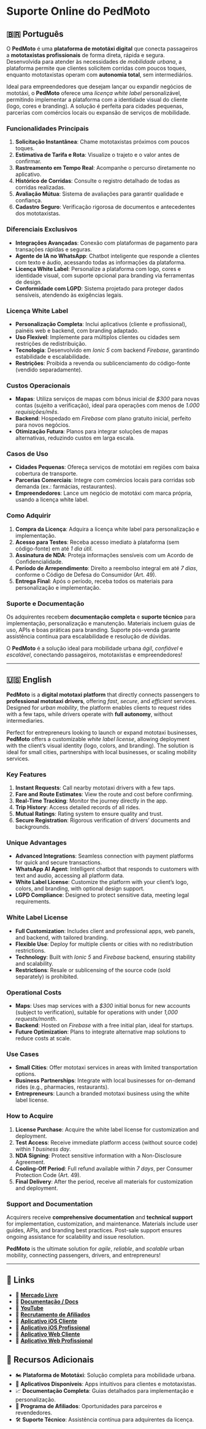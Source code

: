 # Suporte Online do PedMoto

## 🇧🇷 Português

O **PedMoto** é uma **plataforma de mototáxi digital** que conecta passageiros a **mototaxistas profissionais** de forma direta, rápida e segura. Desenvolvida para atender às necessidades de *mobilidade urbana*, a plataforma permite que clientes solicitem corridas com poucos toques, enquanto mototaxistas operam com **autonomia total**, sem intermediários.

Ideal para empreendedores que desejam lançar ou expandir negócios de mototáxi, o **PedMoto** oferece uma *licença white label* personalizável, permitindo implementar a plataforma com a identidade visual do cliente (logo, cores e branding). A solução é perfeita para cidades pequenas, parcerias com comércios locais ou expansão de serviços de mobilidade.

### Funcionalidades Principais

1. **Solicitação Instantânea**: Chame mototaxistas próximos com poucos toques.
2. **Estimativa de Tarifa e Rota**: Visualize o trajeto e o valor antes de confirmar.
3. **Rastreamento em Tempo Real**: Acompanhe o percurso diretamente no aplicativo.
4. **Histórico de Corridas**: Consulte o registro detalhado de todas as corridas realizadas.
5. **Avaliação Mútua**: Sistema de avaliações para garantir qualidade e confiança.
6. **Cadastro Seguro**: Verificação rigorosa de documentos e antecedentes dos mototaxistas.

### Diferenciais Exclusivos

- **Integrações Avançadas**: Conexão com plataformas de pagamento para transações rápidas e seguras.
- **Agente de IA no WhatsApp**: Chatbot inteligente que responde a clientes com texto e áudio, acessando todas as informações da plataforma.
- **Licença White Label**: Personalize a plataforma com logo, cores e identidade visual, com suporte opcional para branding via ferramentas de design.
- **Conformidade com LGPD**: Sistema projetado para proteger dados sensíveis, atendendo às exigências legais.

### Licença White Label

- **Personalização Completa**: Inclui aplicativos (cliente e profissional), painéis web e backend, com branding adaptado.
- **Uso Flexível**: Implemente para múltiplos clientes ou cidades sem restrições de redistribuição.
- **Tecnologia**: Desenvolvido em *Ionic 5* com backend *Firebase*, garantindo estabilidade e escalabilidade.
- **Restrições**: Proibida a revenda ou sublicenciamento do código-fonte (vendido separadamente).

### Custos Operacionais

- **Mapas**: Utiliza serviços de mapas com bônus inicial de *$300* para novas contas (sujeito a verificação), ideal para operações com menos de *1.000 requisições/mês*.
- **Backend**: Hospedado em *Firebase* com plano gratuito inicial, perfeito para novos negócios.
- **Otimização Futura**: Planos para integrar soluções de mapas alternativas, reduzindo custos em larga escala.

### Casos de Uso

- **Cidades Pequenas**: Ofereça serviços de mototáxi em regiões com baixa cobertura de transporte.
- **Parcerias Comerciais**: Integre com comércios locais para corridas sob demanda (ex.: farmácias, restaurantes).
- **Empreendedores**: Lance um negócio de mototáxi com marca própria, usando a licença white label.

### Como Adquirir

1. **Compra da Licença**: Adquira a licença white label para personalização e implementação.
2. **Acesso para Testes**: Receba acesso imediato à plataforma (sem código-fonte) em até *1 dia útil*.
3. **Assinatura de NDA**: Proteja informações sensíveis com um Acordo de Confidencialidade.
4. **Período de Arrependimento**: Direito a reembolso integral em até *7 dias*, conforme o Código de Defesa do Consumidor (Art. 49).
5. **Entrega Final**: Após o período, receba todos os materiais para personalização e implementação.

### Suporte e Documentação

Os adquirentes recebem **documentação completa** e **suporte técnico** para implementação, personalização e manutenção. Materiais incluem guias de uso, APIs e boas práticas para branding. Suporte pós-venda garante assistência contínua para escalabilidade e resolução de dúvidas.

O **PedMoto** é a solução ideal para mobilidade urbana *ágil*, *confiável* e *escalável*, conectando passageiros, mototaxistas e empreendedores!

---

## 🇺🇸 English

**PedMoto** is a **digital mototaxi platform** that directly connects passengers to **professional mototaxi drivers**, offering *fast*, *secure*, and *efficient* services. Designed for *urban mobility*, the platform enables clients to request rides with a few taps, while drivers operate with **full autonomy**, without intermediaries.

Perfect for entrepreneurs looking to launch or expand mototaxi businesses, **PedMoto** offers a customizable *white label license*, allowing deployment with the client’s visual identity (logo, colors, and branding). The solution is ideal for small cities, partnerships with local businesses, or scaling mobility services.

### Key Features

1. **Instant Requests**: Call nearby mototaxi drivers with a few taps.
2. **Fare and Route Estimates**: View the route and cost before confirming.
3. **Real-Time Tracking**: Monitor the journey directly in the app.
4. **Trip History**: Access detailed records of all rides.
5. **Mutual Ratings**: Rating system to ensure quality and trust.
6. **Secure Registration**: Rigorous verification of drivers’ documents and backgrounds.

### Unique Advantages

- **Advanced Integrations**: Seamless connection with payment platforms for quick and secure transactions.
- **WhatsApp AI Agent**: Intelligent chatbot that responds to customers with text and audio, accessing all platform data.
- **White Label License**: Customize the platform with your client’s logo, colors, and branding, with optional design support.
- **LGPD Compliance**: Designed to protect sensitive data, meeting legal requirements.

### White Label License

- **Full Customization**: Includes client and professional apps, web panels, and backend, with tailored branding.
- **Flexible Use**: Deploy for multiple clients or cities with no redistribution restrictions.
- **Technology**: Built with *Ionic 5* and *Firebase* backend, ensuring stability and scalability.
- **Restrictions**: Resale or sublicensing of the source code (sold separately) is prohibited.

### Operational Costs

- **Maps**: Uses map services with a *$300* initial bonus for new accounts (subject to verification), suitable for operations with under *1,000 requests/month*.
- **Backend**: Hosted on *Firebase* with a free initial plan, ideal for startups.
- **Future Optimization**: Plans to integrate alternative map solutions to reduce costs at scale.

### Use Cases

- **Small Cities**: Offer mototaxi services in areas with limited transportation options.
- **Business Partnerships**: Integrate with local businesses for on-demand rides (e.g., pharmacies, restaurants).
- **Entrepreneurs**: Launch a branded mototaxi business using the white label license.

### How to Acquire

1. **License Purchase**: Acquire the white label license for customization and deployment.
2. **Test Access**: Receive immediate platform access (without source code) within *1 business day*.
3. **NDA Signing**: Protect sensitive information with a Non-Disclosure Agreement.
4. **Cooling-Off Period**: Full refund available within *7 days*, per Consumer Protection Code (Art. 49).
5. **Final Delivery**: After the period, receive all materials for customization and deployment.

### Support and Documentation

Acquirers receive **comprehensive documentation** and **technical support** for implementation, customization, and maintenance. Materials include user guides, APIs, and branding best practices. Post-sale support ensures ongoing assistance for scalability and issue resolution.

**PedMoto** is the ultimate solution for *agile*, *reliable*, and *scalable* urban mobility, connecting passengers, drivers, and entrepreneurs!

---

## 🔗 Links

- 📄 **[Mercado Livre](https://produto.mercadolivre.com.br/MLB-5354588534-pedmoto-plataforma-para-motofrete-mototaxi-_JM)**  
- 📄 **[Documentação / Docs](https://www.canva.com/design/DAGk5W9SCUE/liIeNMSdJmEYBgdVJQukrg/view?utm_content=DAGk5W9SCUE&utm_campaign=designshare&utm_medium=link2&utm_source=uniquelinks&utlId=h536882e44b)**  
- 📄 **[YouTube](https://www.youtube.com/watch?v=YcWT36EF-SA&list=PL3CNm1uwGm_DoiYCl8frXfTUc0ArLFE4P)**  
- 📄 **[Recrutamento de Afiliados](https://app-vlc.hotmart.com/affiliate-recruiting/view/8075P99319042)**  
- 📄 **[Aplicativo iOS Cliente](https://apps.apple.com/us/app/pedmoto-para-clientes/id1585229197)**  
- 📄 **[Aplicativo iOS Profissional](https://apps.apple.com/us/app/pedmoto-para-motoristas/id1585229317)**  
- 📄 **[Aplicativo Web Cliente](https://pedmotoclient.web.app)**  
- 📄 **[Aplicativo Web Profissional](https://pedmotopro.web.app)**  

## 🚀 Recursos Adicionais

- 🏍️ **Plataforma de Mototáxi**: Solução completa para mobilidade urbana.
- 📲 **Aplicativos Disponíveis**: Apps intuitivos para clientes e mototaxistas.
- 📈 **Documentação Completa**: Guias detalhados para implementação e personalização.
- 🤝 **Programa de Afiliados**: Oportunidades para parceiros e revendedores.
- 🛠️ **Suporte Técnico**: Assistência contínua para adquirentes da licença.
